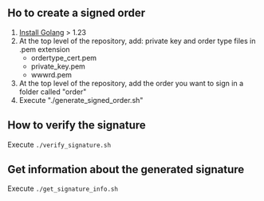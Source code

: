 ## Ho to create a signed order

1. [Install Golang](https://go.dev/doc/install) > 1.23
2. At the top level of the repository, add: private key and order type files in .pem extension
    - ordertype_cert.pem
    - private_key.pem
    - wwwrd.pem
3. At the top level of the repository, add the order you want to sign in a folder called "order"
4. Execute "./generate_signed_order.sh"

## How to verify the signature

Execute `./verify_signature.sh`

## Get information about the generated signature

Execute `./get_signature_info.sh`